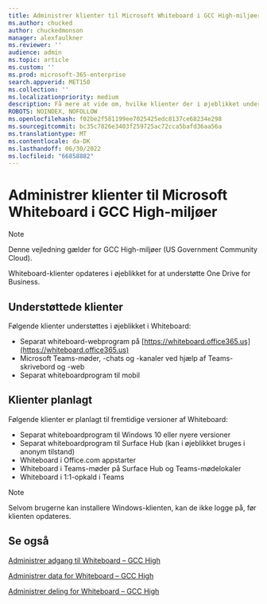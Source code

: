 ```yaml
---
title: Administrer klienter til Microsoft Whiteboard i GCC High-miljøer
ms.author: chucked
author: chuckedmonson
manager: alexfaulkner
ms.reviewer: ''
audience: admin
ms.topic: article
ms.custom: ''
ms.prod: microsoft-365-enterprise
search.appverid: MET150
ms.collection: ''
ms.localizationpriority: medium
description: Få mere at vide om, hvilke klienter der i øjeblikket understøttes for Whiteboard.
ROBOTS: NOINDEX, NOFOLLOW
ms.openlocfilehash: f02be2f581199ee7025425edc8137ce68234e298
ms.sourcegitcommit: bc35c7826e3403f259725ac72cca5bafd36aa56a
ms.translationtype: MT
ms.contentlocale: da-DK
ms.lasthandoff: 06/30/2022
ms.locfileid: "66858882"
---
```

# <a name="manage-clients-for-microsoft-whiteboard-in-gcc-high-environments"></a>Administrer klienter til Microsoft Whiteboard i GCC High-miljøer

>[!NOTE]
> Denne vejledning gælder for GCC High-miljøer (US Government Community Cloud).

Whiteboard-klienter opdateres i øjeblikket for at understøtte One Drive for Business.

## <a name="clients-supported"></a>Understøttede klienter

Følgende klienter understøttes i øjeblikket i Whiteboard:

- Separat whiteboard-webprogram på [https://whiteboard.office365.us](https://whiteboard.office365.us)
- Microsoft Teams-møder, -chats og -kanaler ved hjælp af Teams-skrivebord og -web
- Separat whiteboardprogram til mobil

## <a name="clients-planned"></a>Klienter planlagt

Følgende klienter er planlagt til fremtidige versioner af Whiteboard:

- Separat whiteboardprogram til Windows 10 eller nyere versioner
- Separat whiteboardprogram til Surface Hub (kan i øjeblikket bruges i anonym tilstand)
- Whiteboard i Office.com appstarter
- Whiteboard i Teams-møder på Surface Hub og Teams-mødelokaler
- Whiteboard i 1:1-opkald i Teams

>[!NOTE]
> Selvom brugerne kan installere Windows-klienten, kan de ikke logge på, før klienten opdateres.

## <a name="see-also"></a>Se også

[Administrer adgang til Whiteboard – GCC High](manage-whiteboard-access-gcc-high.md)

[Administrer data for Whiteboard – GCC High](manage-data-gcc-high.md)

[Administrer deling for Whiteboard – GCC High](manage-sharing-gcc-high.md)
